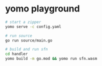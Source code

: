# yomo playground

```bash
# start a zipper
yomo serve -c config.yaml

# run source
go run source/main.go

# build and run sfn
cd handler
yomo build -m go.mod && yomo run sfn.wasm
```